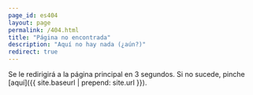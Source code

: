 ```yaml
---
page_id: es404
layout: page
permalink: /404.html
title: "Página no encontrada"
description: "Aquí no hay nada (¿aún?)"
redirect: true
---
```


Se le redirigirá a la página principal en 3 segundos. Si no sucede, pinche [aquí]({{ site.baseurl | prepend: site.url }}).
